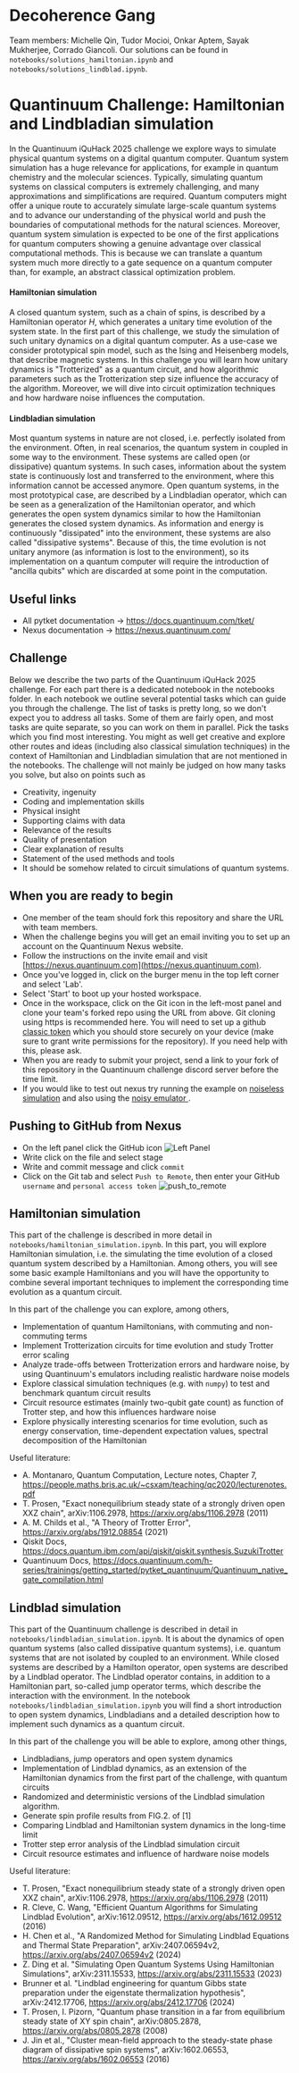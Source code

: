 # Decoherence Gang

Team members: Michelle Qin, Tudor Mocioi, Onkar Aptem, Sayak Mukherjee, Corrado Giancoli.
Our solutions can be found in `notebooks/solutions_hamiltonian.ipynb` and `notebooks/solutions_lindblad.ipynb`.

# Quantinuum Challenge: Hamiltonian and Lindbladian simulation

In the Quantinuum iQuHack 2025 challenge we explore ways to simulate physical quantum systems on a digital quantum computer. Quantum system simulation has a huge relevance for applications, for example in quantum chemistry and the molecular sciences.
Typically, simulating quantum systems on classical computers is extremely challenging, and many approximations and simplifications are required. Quantum computers might offer a unique route to accurately simulate large-scale quantum systems and to advance our understanding of the physical world and push the boundaries of computational methods for the natural sciences. Moreover, quantum system simulation is expected to be one of the first applications for quantum computers showing a genuine advantage over classical computational methods. This is because we can translate a quantum system much more directly to a gate sequence on a quantum computer than, for example, an abstract classical optimization problem.


#### Hamiltonian simulation
A closed quantum system, such as a chain of spins, is described by a Hamiltonian operator $H$, which generates a unitary time evolution of the system state. In the first part of this challenge, we study the simulation of such unitary dynamics on a digital quantum computer. As a use-case we consider prototypical spin model, such as the Ising and Heisenberg models, that describe magnetic systems. In this challenge you will learn how unitary dynamics is "Trotterized" as a quantum circuit, and how algorithmic parameters such as the Trotterization step size influence the accuracy of the algorithm. Moreover, we will dive into circuit optimization techniques and how hardware noise influences the computation.

#### Lindbladian simulation
Most quantum systems in nature are not closed, i.e. perfectly isolated from the environment. Often, in real scenarios, the quantum system in coupled in some way to the environment. These systems are called open (or dissipative) quantum systems. In such cases, information about the system state is continuously lost and transferred to the environment, where this information cannot be accessed anymore. Open quantum systems, in the most prototypical case, are described by a Lindbladian operator, which can be seen as a generalization of the Hamiltonian operator, and which generates the open system dynamics similar to how the Hamiltonian generates the closed system dynamics.
As information and energy is continuously "dissipated" into the environment, these systems are also called "dissipative systems". Because of this, the time evolution is not unitary anymore (as information is lost to the environment), so its implementation on a quantum computer will require the introduction of "ancilla qubits" which are discarded at some point in the computation.



## Useful links
- All pytket documentation -> https://docs.quantinuum.com/tket/
- Nexus documentation -> https://nexus.quantinuum.com/

## Challenge

Below we describe the two parts of the Quantinuum iQuHack 2025 challenge. For each part there is a dedicated notebook in the notebooks folder. In each notebook we outline several potential tasks which can guide you through the challenge. The list of tasks is pretty long, so we don't expect you to address all tasks. Some of them are fairly open, and most tasks are quite separate, so you can work on them in parallel. Pick the tasks which you find most interesting. You might as well get creative and explore other routes and ideas (including also classical simulation techniques) in the context of Hamiltonian and Lindbladian simulation that are not mentioned in the notebooks. The challenge will not mainly be judged on how many tasks you solve, but also on points such as

- Creativity, ingenuity
- Coding and implementation skills
- Physical insight
- Supporting claims with data
- Relevance of the results
- Quality of presentation
- Clear explanation of results
- Statement of the used methods and tools
- It should be somehow related to circuit simulations of quantum systems.


## When you are ready to begin

* One member of the team should fork this repository and share the URL with team members. 
* When the challenge begins you will get an email inviting you to set up an account on the Quantinuum Nexus website.
* Follow the instructions on the invite email and visit [https://nexus.quantinuum.com](https://nexus.quantinuum.com). 
* Once you've logged in, click on the burger menu in the top left corner and select 'Lab'.
* Select 'Start' to boot up your hosted workspace.
* Once in the workspace, click on the Git icon in the left-most panel and clone your team's forked repo using the URL from above. Git cloning using https is recommended here. You will need to set up a github [classic token](https://docs.github.com/en/authentication/keeping-your-account-and-data-secure/managing-your-personal-access-tokens#creating-a-personal-access-token-classic) which you should store securely on your device (make sure to grant write permissions for the repository). If you need help with this, please ask.
* When you are ready to submit your project, send a link to your fork of this repository in the Quantinuum challenge discord server before the time limit.
* If you would like to test out nexus try running the example on [noiseless simulation](https://github.com/iQuHACK/2025-Quantinuum/blob/main/notebooks/an_intro_to_quantinuum_nexus.ipynb) and also using the [noisy emulator ](https://github.com/iQuHACK/2025-Quantinuum/blob/main/notebooks/an_intro_to_quantinuum_nexus_part2.ipynb).  

## Pushing to GitHub from Nexus
* On the left panel click the GitHub icon
![Left Panel](images/left_panel.png)
* Write click on the file and select stage
* Write and commit message and click `commit`
* Click on the Git tab and select `Push to Remote`, then enter your GitHub `username` and `personal access token`
![push_to_remote](images/push_to_remote.png)

## Hamiltonian simulation

This part of the challenge is described in more detail in `notebooks/hamiltonian_simulation.ipynb`. In this part, you will explore Hamiltonian simulation, i.e. the simulating the time evolution of a closed quantum system described by a Hamiltonian. Among others, you will see some basic example Hamiltonians and you will have the opportunity to combine several important techniques to implement the corresponding time evolution as a quantum circuit.


In this part of the challenge you can explore, among others,
- Implementation of quantum Hamiltonians, with commuting and non-commuting terms
- Implement Trotterization circuits for time evolution and study Trotter error scaling
- Analyze trade-offs between Trotterization errors and hardware noise, by using Quantinuum's emulators including realistic hardware noise models
- Explore classical simulation techniques (e.g. with `numpy`) to test and benchmark quantum circuit results
- Circuit resource estimates (mainly two-qubit gate count) as function of Trotter step, and how this influences hardware noise
- Explore physically interesting scenarios for time evolution, such as energy conservation, time-dependent expectation values, spectral decomposition of the Hamiltonian

Useful literature:
- A. Montanaro, Quantum Computation, Lecture notes, Chapter 7, https://people.maths.bris.ac.uk/~csxam/teaching/qc2020/lecturenotes.pdf 
- T. Prosen, "Exact nonequilibrium steady state of a strongly driven open XXZ chain", arXiv:1106.2978, https://arxiv.org/abs/1106.2978 (2011)
- A. M. Childs et al., "A Theory of Trotter Error", https://arxiv.org/abs/1912.08854 (2021)
- Qiskit Docs, https://docs.quantum.ibm.com/api/qiskit/qiskit.synthesis.SuzukiTrotter
- Quantinuum Docs, https://docs.quantinuum.com/h-series/trainings/getting_started/pytket_quantinuum/Quantinuum_native_gate_compilation.html


## Lindblad simulation

This part of the Quantinuum challenge is described in detail in `notebooks/lindbladian_simulation.ipynb`.
It is about the dynamics of open quantum systems (also called dissipative quantum systems), i.e. quantum systems that are not isolated by coupled to an environment. While closed systems are described by a Hamilton operator, open systems are described by a Lindblad operator. The Lindblad operator contains, in addition to a Hamiltonian part, so-called jump operator terms, which describe the interaction with the environment. In the notebook `notebooks/lindbladian_simulation.ipynb` you will find a short introduction to open system dynamics, Lindbladians and a detailed description how to implement such dynamics as a quantum circuit.

In this part of the challenge you will be able to explore, among other things,
- Lindbladians, jump operators and open system dynamics
- Implementation of Lindblad dynamics, as an extension of the Hamiltonian dynamics from the first part of the challenge, with quantum circuits
- Randomized and deterministic versions of the Lindblad simulation algorithm.
- Generate spin profile results from FIG.2. of [1]
- Comparing Lindblad and Hamiltonian system dynamics in the long-time limit
- Trotter step error analysis of the Lindblad simulation circuit
- Circuit resource estimates and influence of hardware noise models

Useful literature:
- T. Prosen, "Exact nonequilibrium steady state of a strongly driven open XXZ chain", arXiv:1106.2978, https://arxiv.org/abs/1106.2978 (2011)
- R. Cleve, C. Wang, "Efficient Quantum Algorithms for Simulating Lindblad Evolution", arXiv:1612.09512, https://arxiv.org/abs/1612.09512 (2016)
- H. Chen et al., "A Randomized Method for Simulating Lindblad Equations and Thermal State Preparation", arXiv:2407.06594v2, https://arxiv.org/abs/2407.06594v2 (2024)
- Z. Ding et al. "Simulating Open Quantum Systems Using Hamiltonian Simulations", arXiv:2311.15533, https://arxiv.org/abs/2311.15533 (2023)
- Brunner et al. "Lindblad engineering for quantum Gibbs state preparation under the eigenstate thermalization hypothesis", arXiv:2412.17706, https://arxiv.org/abs/2412.17706 (2024)
- T. Prosen, I. Pizorn, "Quantum phase transition in a far from equilibrium steady state of XY spin chain", arXiv:0805.2878, https://arxiv.org/abs/0805.2878 (2008)
- J. Jin et al., "Cluster mean-field approach to the steady-state phase diagram of dissipative spin systems", arXiv:1602.06553, https://arxiv.org/abs/1602.06553 (2016)
